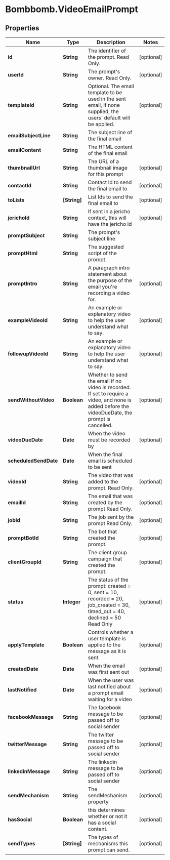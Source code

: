 # Bombbomb.VideoEmailPrompt

## Properties
Name | Type | Description | Notes
------------ | ------------- | ------------- | -------------
**id** | **String** | The identifier of the prompt. Read Only. | [optional] 
**userId** | **String** | The prompt&#39;s owner. Read Only. | [optional] 
**templateId** | **String** | Optional. The email template to be used in the sent email, if none supplied, the users&#39; default will be applied. | [optional] 
**emailSubjectLine** | **String** | The subject line of the final email | 
**emailContent** | **String** | The HTML content of the final email | 
**thumbnailUrl** | **String** | The URL of a thumbnail image for this prompt | [optional] 
**contactId** | **String** | Contact Id to send the final email to | [optional] 
**toLists** | **[String]** | List Ids to send the final email to | [optional] 
**jerichoId** | **String** | If sent in a jericho context, this will have the jericho id | [optional] 
**promptSubject** | **String** | The prompt&#39;s subject line | 
**promptHtml** | **String** | The suggested script of the prompt. | 
**promptIntro** | **String** | A paragraph intro statement about the purpose of the email you&#39;re recording a video for. | [optional] 
**exampleVideoId** | **String** | An example or explanatory video to help the user understand what to say. | [optional] 
**followupVideoId** | **String** | An example or explanatory video to help the user understand what to say. | [optional] 
**sendWithoutVideo** | **Boolean** | Whether to send the email if no video is recorded. If set to require a video, and none is added before the videoDueDate, the prompt is cancelled. | [optional] 
**videoDueDate** | **Date** | When the video must be recorded by | [optional] 
**scheduledSendDate** | **Date** | When the final email is scheduled to be sent | 
**videoId** | **String** | The video that was added to the prompt. Read Only. | [optional] 
**emailId** | **String** | The email that was created by the prompt Read Only. | [optional] 
**jobId** | **String** | The job sent by the prompt Read Only. | [optional] 
**promptBotId** | **String** | The bot that created the prompt. | [optional] 
**clientGroupId** | **String** | The client group campaign that created the prompt. | [optional] 
**status** | **Integer** | The status of the prompt: created &#x3D; 0, sent &#x3D; 10, recorded &#x3D; 20, job_created &#x3D; 30, timed_out &#x3D; 40, declined &#x3D; 50 Read Only | [optional] 
**applyTemplate** | **Boolean** | Controls whether a user template is applied to the message as it is sent | [optional] 
**createdDate** | **Date** | When the email was first sent out | [optional] 
**lastNotified** | **Date** | When the user was last notified about a prompt email waiting for a video | [optional] 
**facebookMessage** | **String** | The facebook message to be passed off to social sender | [optional] 
**twitterMessage** | **String** | The twitter message to be passed off to social sender | [optional] 
**linkedinMessage** | **String** | The linkedin message to be passed off to social sender | [optional] 
**sendMechanism** | **String** | The sendMechanism property | [optional] 
**hasSocial** | **Boolean** | this determines whether or not it has a social content. | [optional] 
**sendTypes** | **[String]** | The types of mechanisms this prompt can send. | [optional] 


